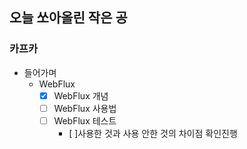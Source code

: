## 오늘 쏘아올린 작은 공

### 카프카
- 들어가며
  - WebFlux
      - [x] WebFlux 개념
      - [ ] WebFlux 사용법
      - [ ] WebFlux 테스트
        - [ ]사용한 것과 사용 안한 것의 차이점 확인진행


